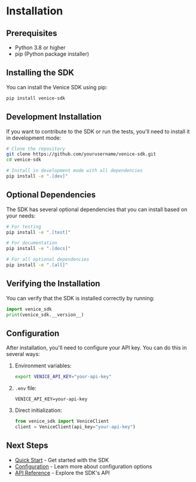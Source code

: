 # Installation

## Prerequisites

- Python 3.8 or higher
- pip (Python package installer)

## Installing the SDK

You can install the Venice SDK using pip:

```bash
pip install venice-sdk
```

## Development Installation

If you want to contribute to the SDK or run the tests, you'll need to install it in development mode:

```bash
# Clone the repository
git clone https://github.com/yourusername/venice-sdk.git
cd venice-sdk

# Install in development mode with all dependencies
pip install -e ".[dev]"
```

## Optional Dependencies

The SDK has several optional dependencies that you can install based on your needs:

```bash
# For testing
pip install -e ".[test]"

# For documentation
pip install -e ".[docs]"

# For all optional dependencies
pip install -e ".[all]"
```

## Verifying the Installation

You can verify that the SDK is installed correctly by running:

```python
import venice_sdk
print(venice_sdk.__version__)
```

## Configuration

After installation, you'll need to configure your API key. You can do this in several ways:

1. Environment variables:
   ```bash
   export VENICE_API_KEY="your-api-key"
   ```

2. `.env` file:
   ```env
   VENICE_API_KEY=your-api-key
   ```

3. Direct initialization:
   ```python
   from venice_sdk import VeniceClient
   client = VeniceClient(api_key="your-api-key")
   ```

## Next Steps

- [Quick Start](quickstart.md) - Get started with the SDK
- [Configuration](configuration.md) - Learn more about configuration options
- [API Reference](api/client.md) - Explore the SDK's API 